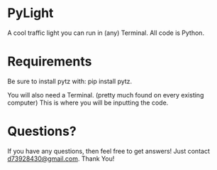 # PyLight
A cool traffic light you can run in (any) Terminal. All code is Python.
# Requirements
Be sure to install pytz with:
pip install pytz.

You will also need a Terminal.
(pretty much found on every existing computer)
This is where you will be inputting the code.

# Questions?
If you have any questions, then feel free to get answers!
Just contact d73928430@gmail.com. Thank You!
